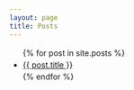 ```yaml
---
layout: page
title: Posts
---
```

<div class="post" style='line-height: 1.5;'>
<ul style='line-height: 1.5;'>
{% for post in site.posts %}
<li><a href="{{ post.url }}">{{ post.title }}</a></li>
{% endfor %}
</ul>
</div>
